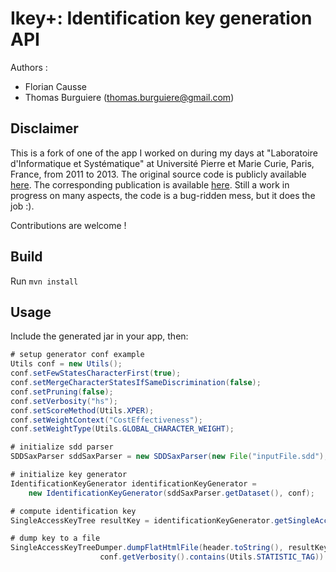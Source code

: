 Ikey+: Identification key generation API
========================================

Authors : 

- Florian Causse 
- Thomas Burguiere (thomas.burguiere@gmail.com)

Disclaimer
----------
This is a fork of one of the app I worked on during my days at "Laboratoire d'Informatique et Systématique" at Université Pierre et Marie Curie, Paris, France, from 2011 to 2013. The original source code is publicly available [here](https://code.google.com/p/ikey-plus/). The corresponding publication is available [here](http://sysbio.oxfordjournals.org/content/62/1/157.long). Still a work in progress on many aspects, the code is a bug-ridden mess, but it does the job :).

Contributions are welcome !

Build
-----

Run `mvn install`

Usage
-----

Include the generated jar in your app, then:

```java
# setup generator conf example
Utils conf = new Utils();
conf.setFewStatesCharacterFirst(true);
conf.setMergeCharacterStatesIfSameDiscrimination(false);
conf.setPruning(false);
conf.setVerbosity("hs");
conf.setScoreMethod(Utils.XPER);
conf.setWeightContext("CostEffectiveness");
conf.setWeightType(Utils.GLOBAL_CHARACTER_WEIGHT);

# initialize sdd parser
SDDSaxParser sddSaxParser = new SDDSaxParser(new File("inputFile.sdd"), conf);

# initialize key generator
IdentificationKeyGenerator identificationKeyGenerator = 
	new IdentificationKeyGenerator(sddSaxParser.getDataset(), conf);

# compute identification key
SingleAccessKeyTree resultKey = identificationKeyGenerator.getSingleAccessKeyTree();

# dump key to a file
SingleAccessKeyTreeDumper.dumpFlatHtmlFile(header.toString(), resultKey,
					conf.getVerbosity().contains(Utils.STATISTIC_TAG)).getName();
```




